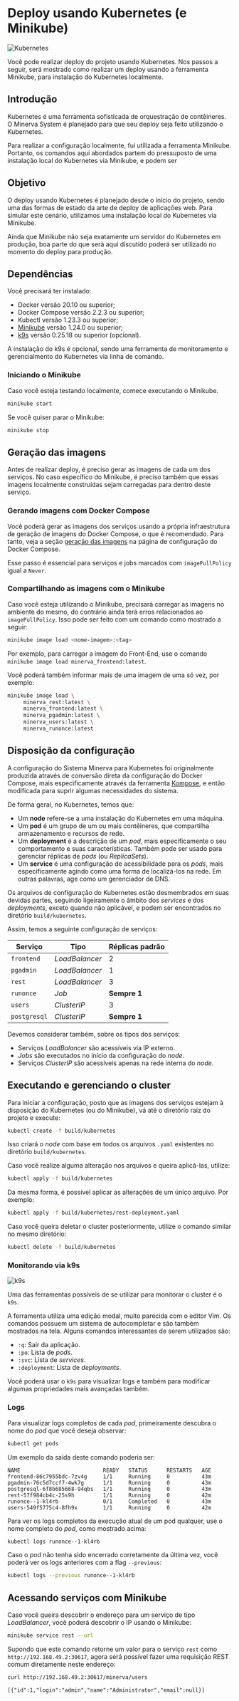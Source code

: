 # Deploy usando Kubernetes (e Minikube)

![Kubernetes](./kubernetes-logo.webp)

Você pode realizar deploy do projeto usando Kubernetes. Nos passos a
seguir, será mostrado como realizar um deploy usando a ferramenta
Minikube, para instalação do Kubernetes localmente.





## Introdução

Kubernetes é uma ferramenta sofisticada de orquestração de contêineres.
O Minerva System é planejado para que seu deploy seja feito utilizando
o Kubernetes.

Para realizar a configuração localmente, fui utilizada a ferramenta
Minikube. Portanto, os comandos aqui abordados partem do pressuposto
de uma instalação local do Kubernetes via Minikube, e podem ser 





## Objetivo

O deploy usando Kubernetes é planejado desde o início do projeto, sendo
uma das formas de estado da arte de deploy de aplicações web. Para
simular este cenário, utilizamos uma instalação local do Kubernetes
via Minikube.

Ainda que Minikube não seja exatamente um servidor do Kubernetes em
produção, boa parte do que será aqui discutido poderá ser utilizado
no momento do deploy para produção.




## Dependências

Você precisará ter instalado:
- Docker versão 20.10 ou superior;
- Docker Compose versão 2.2.3 ou superior;
- Kubectl versão 1.23.3 ou superior;
- [Minikube](https://minikube.sigs.k8s.io/docs/) versão 1.24.0 ou
  superior;
- [k9s](k9scli.io) versão 0.25.18 ou superior (opcional).

A instalação do k9s é opcional, sendo uma ferramenta de monitoramento
e gerencialmento do Kubernetes via linha de comando.



### Iniciando o Minikube

Caso você esteja testando localmente, comece executando o Minikube.

```bash
minikube start
```

Se você quiser parar o Minikube:

```bash
minikube stop
```




## Geração das imagens

Antes de realizar deploy, é preciso gerar as imagens de cada um dos
serviços. No caso específico do Minikube, é preciso também que essas
imagens localmente construídas sejam carregadas para dentro deste
serviço.



### Gerando imagens com Docker Compose

Você poderá gerar as imagens dos serviços usando a própria
infraestrutura de geração de imagens do Docker Compose, o que é
recomendado. Para tanto, veja a seção
[geração das imagens](./deploy-compose.md#gerando-imagens)
na página de configuração do Docker Compose.

Esse passo é essencial para serviços e jobs marcados com
`imagePullPolicy` igual a `Never`.



### Compartilhando as imagens com o Minikube

Caso você esteja utilizando o Minikube, precisará carregar as
imagens no ambiente do mesmo, do contrário ainda terá erros
relacionados ao `imagePullPolicy`. Isso pode ser feito com um
comando como mostrado a seguir:

```bash
minikube image load <nome-imagem>:<tag>
```

Por exemplo, para carregar a imagem do Front-End, use o comando
`minikube image load minerva_frontend:latest`.

Você poderá também informar mais de uma imagem de uma só vez,
por exemplo:

```bash
minikube image load \
	 minerva_rest:latest \
	 minerva_frontend:latest \
	 minerva_pgadmin:latest \
	 minerva_users:latest \
	 minerva_runonce:latest
```




## Disposição da configuração

A configuração do Sistema Minerva para Kubernetes foi originalmente
produzida através de conversão direta da configuração do Docker
Compose, mais especificamente através da ferramenta
[Kompose](https://kompose.io), e então modificada para suprir algumas
necessidades do sistema.

De forma geral, no Kubernetes, temos que:

- Um **node** refere-se a uma instalação do Kubernetes em uma máquina.
- Um **pod** é um grupo de um ou mais contêineres, que compartilha
  armazenamento e recursos de rede.
- Um **deployment** é a descrição de um *pod*, mais especificamente
  o seu comportamento e suas características. Também pode ser usado
  para gerenciar réplicas de *pods* (ou *ReplicaSets*).
- Um **service** é uma configuração de acessibilidade para os *pods*,
  mais especificamente agindo como uma forma de localizá-los na rede.
  Em outras palavras, age como um gerenciador de DNS.

Os arquivos de configuração do Kubernetes estão desmembrados em suas
devidas partes, seguindo ligeiramente o âmbito dos *services* e dos
*deployments*, exceto quando não aplicável, e podem ser encontrados
no diretório `build/kubernetes`.

Assim, temos a seguinte configuração de serviços:

| Serviço      | Tipo           | Réplicas padrão |
|--------------|----------------|-----------------|
| `frontend`   | *LoadBalancer* | 2               |
| `pgadmin`    | *LoadBalancer* | 1               |
| `rest`       | *LoadBalancer* | 3               |
| `runonce`    | *Job*          | **Sempre 1**    |
| `users`      | *ClusterIP*    | 3               |
| `postgresql` | *ClusterIP*    | **Sempre 1**    |

Devemos considerar também, sobre os tipos dos serviços:

- Serviços *LoadBalancer* são acessíveis via IP externo.
- *Jobs* são executados no início da configuração do *node*.
- Serviços *ClusterIP* são acessíveis apenas na rede interna do *node*.




## Executando e gerenciando o cluster

Para iniciar a configuração, posto que as imagens dos serviços
estejam à disposição do Kubernetes (ou do Minikube), vá até o diretório
raiz do projeto e execute:

```bash
kubectl create -f build/kubernetes
```

Isso criará o *node* com base em todos os arquivos `.yaml` existentes
no diretório `build/kubernetes`.


Caso você realize alguma alteração nos arquivos e queira aplicá-las,
utilize:

```bash
kubectl apply -f build/kubernetes
```

Da mesma forma, é possível aplicar as alterações de um único arquivo.
Por exemplo:

```bash
kubectl apply -f build/kubernetes/rest-deployment.yaml
```

Caso você queira deletar o cluster posteriormente, utilize o comando
similar no mesmo diretório:

```bash
kubectl delete -f build/kubernetes
```



### Monitorando via k9s

![k9s](./k9s.png)

Uma das ferramentas possíveis de se utilizar para monitorar o cluster
é o `k9s`.

A ferramenta utiliza uma edição modal, muito parecida com o editor
Vim. Os comandos possuem um sistema de autocompletar e são também
mostrados na tela. Alguns comandos interessantes de serem utilizados
são:

- `:q`: Sair da aplicação.
- `:po`: Lista de *pods*.
- `:svc`: Lista de *services*.
- `:deployment`: Lista de *deployments*.

Você poderá usar o `k9s` para visualizar logs e também para modificar
algumas propriedades mais avançadas também.




### Logs

Para visualizar logs completos de cada *pod*, primeiramente descubra
o nome do *pod* que você deseja observar:

```bash
kubectl get pods
```

Um exemplo da saída deste comando poderia ser:

```text
NAME                          READY   STATUS      RESTARTS   AGE
frontend-86c7955bdc-7zv4g     1/1     Running     0          43m
pgadmin-76c5d7ccf7-4wk7g      1/1     Running     0          43m
postgresql-6f8b685668-94qbs   1/1     Running     0          43m
rest-57f984cb4c-25s9h         1/1     Running     0          42m
runonce--1-kl4rb              0/1     Completed   0          43m
users-549f5775c4-8fh9x        1/1     Running     0          42m
```

Para ver os logs completos da execução atual de um pod qualquer,
use o nome completo do *pod*, como mostrado acima:

```bash
kubectl logs runonce--1-kl4rb
```

Caso o *pod* não tenha sido encerrado corretamente da última vez,
você poderá ver os logs anteriores com a flag `--previous`:

```bash
kubectl logs --previous runonce--1-kl4rb
```





## Acessando serviços com Minikube

Caso você queira descobrir o endereço para um serviço de tipo
*LoadBalancer*, você poderá descobrir o IP usando o Minikube:

```bash
minikube service rest --url
```

Supondo que este comando retorne um valor para o serviço `rest` como
`http://192.168.49.2:30617`, agora será possível fazer uma requisição
REST comum diretamente neste endereço:

```bash
curl http://192.168.49.2:30617/minerva/users
```

```text
[{"id":1,"login":"admin","name":"Administrator","email":null}]
```

